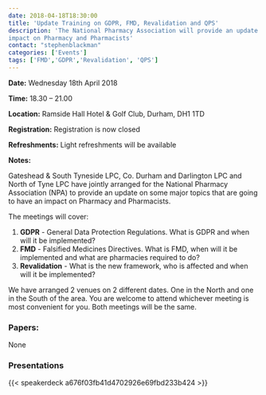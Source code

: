 ```yaml
---
date: 2018-04-18T18:30:00  
title: 'Update Training on GDPR, FMD, Revalidation and QPS'  
description: 'The National Pharmacy Association will provide an update on some major topics that are going to have an 
impact on Pharmacy and Pharmacists'  
contact: "stephenblackman"  
categories: ['Events']  
tags: ['FMD','GDPR','Revalidation', 'QPS']  
---
```


**Date:** Wednesday 18th April 2018  

**Time:** 18.30 – 21.00  

**Location:** Ramside Hall Hotel & Golf Club, Durham, DH1 1TD  

**Registration:** Registration is now closed  

**Refreshments:** Light refreshments will be available  

**Notes:**  

Gateshead & South Tyneside LPC, Co. Durham and Darlington LPC and North of Tyne LPC have jointly arranged for 
the National Pharmacy Association (NPA) to provide an update on some major topics that are going to have an 
impact on Pharmacy and Pharmacists.  

The meetings will cover:  

1. **GDPR** - General Data Protection Regulations. What is GDPR and when will it be implemented?
2. **FMD** - Falsified Medicines Directives. What is FMD, when will it be implemented and what are pharmacies required to do?
3. **Revalidation** - What is the new framework, who is affected and when will it be implemented?

We have arranged 2 venues on 2 different dates. One in the North and one in the South of the area. 
You are welcome to attend whichever meeting is most convenient for you. Both meetings will be the same.

### Papers:

None

### Presentations

{{< speakerdeck a676f03fb41d4702926e69fbd233b424 >}}
